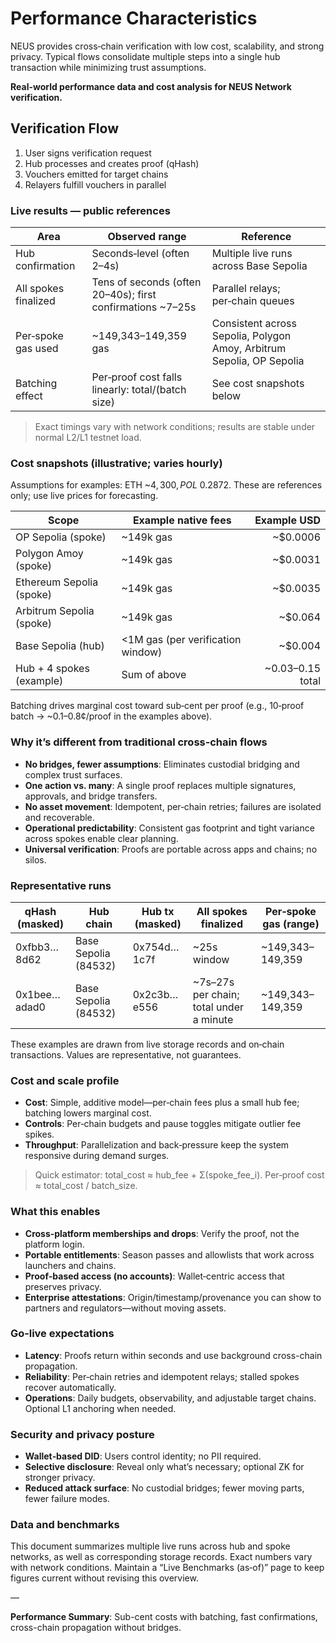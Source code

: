 # Performance Characteristics

NEUS provides cross‑chain verification with low cost, scalability, and strong privacy. Typical flows consolidate multiple steps into a single hub transaction while minimizing trust assumptions.

**Real-world performance data and cost analysis for NEUS Network verification.**

## Verification Flow

1. User signs verification request
2. Hub processes and creates proof (qHash)  
3. Vouchers emitted for target chains
4. Relayers fulfill vouchers in parallel

### Live results — public references

| Area | Observed range | Reference |
| --- | --- | --- |
| Hub confirmation | Seconds‑level (often 2–4s) | Multiple live runs across Base Sepolia |
| All spokes finalized | Tens of seconds (often 20–40s); first confirmations ~7–25s | Parallel relays; per‑chain queues |
| Per‑spoke gas used | ~149,343–149,359 gas | Consistent across Sepolia, Polygon Amoy, Arbitrum Sepolia, OP Sepolia |
| Batching effect | Per‑proof cost falls linearly: total/(batch size) | See cost snapshots below |

> Exact timings vary with network conditions; results are stable under normal L2/L1 testnet load.

### Cost snapshots (illustrative; varies hourly)

Assumptions for examples: ETH ~$4,300, POL ~$0.2872. These are references only; use live prices for forecasting.

| Scope | Example native fees | Example USD |
| --- | --- | ---: |
| OP Sepolia (spoke) | ~149k gas | ~$0.0006 |
| Polygon Amoy (spoke) | ~149k gas | ~$0.0031 |
| Ethereum Sepolia (spoke) | ~149k gas | ~$0.0035 |
| Arbitrum Sepolia (spoke) | ~149k gas | ~$0.064 |
| Base Sepolia (hub) | <1M gas (per verification window) | ~$0.004 |
| Hub + 4 spokes (example) | Sum of above | ~$0.03–$0.15 total |

Batching drives marginal cost toward sub‑cent per proof (e.g., 10‑proof batch → ~0.1–0.8¢/proof in the examples above).

### Why it’s different from traditional cross‑chain flows

- **No bridges, fewer assumptions**: Eliminates custodial bridging and complex trust surfaces.
- **One action vs. many**: A single proof replaces multiple signatures, approvals, and bridge transfers.
- **No asset movement**: Idempotent, per‑chain retries; failures are isolated and recoverable.
- **Operational predictability**: Consistent gas footprint and tight variance across spokes enable clear planning.
- **Universal verification**: Proofs are portable across apps and chains; no silos.

### Representative runs

| qHash (masked) | Hub chain | Hub tx (masked) | All spokes finalized | Per‑spoke gas (range) |
| --- | --- | --- | --- | --- |
| 0xfbb3…8d62 | Base Sepolia (84532) | 0x754d…1c7f | ~25s window | ~149,343–149,359 |
| 0x1bee…adad0 | Base Sepolia (84532) | 0x2c3b…e556 | ~7s–27s per chain; total under a minute | ~149,343–149,359 |

These examples are drawn from live storage records and on‑chain transactions. Values are representative, not guarantees.

### Cost and scale profile

- **Cost**: Simple, additive model—per‑chain fees plus a small hub fee; batching lowers marginal cost.
- **Controls**: Per‑chain budgets and pause toggles mitigate outlier fee spikes.
- **Throughput**: Parallelization and back‑pressure keep the system responsive during demand surges.

> Quick estimator: total_cost ≈ hub_fee + Σ(spoke_fee_i). Per‑proof cost ≈ total_cost / batch_size.

### What this enables

- **Cross‑platform memberships and drops**: Verify the proof, not the platform login.
- **Portable entitlements**: Season passes and allowlists that work across launchers and chains.
- **Proof‑based access (no accounts)**: Wallet‑centric access that preserves privacy.
- **Enterprise attestations**: Origin/timestamp/provenance you can show to partners and regulators—without moving assets.

### Go‑live expectations

- **Latency**: Proofs return within seconds and use background cross-chain propagation.
- **Reliability**: Per‑chain retries and idempotent relays; stalled spokes recover automatically.
- **Operations**: Daily budgets, observability, and adjustable target chains. Optional L1 anchoring when needed.

### Security and privacy posture

- **Wallet‑based DID**: Users control identity; no PII required.
- **Selective disclosure**: Reveal only what’s necessary; optional ZK for stronger privacy.
- **Reduced attack surface**: No custodial bridges; fewer moving parts, fewer failure modes.

### Data and benchmarks

This document summarizes multiple live runs across hub and spoke networks, as well as corresponding storage records. Exact numbers vary with network conditions. Maintain a “Live Benchmarks (as‑of)” page to keep figures current without revising this overview.

—

**Performance Summary**: Sub-cent costs with batching, fast confirmations, cross-chain propagation without bridges.

